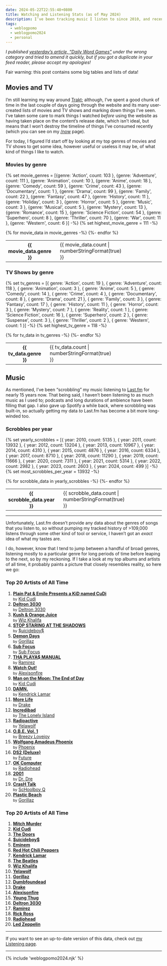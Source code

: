 ```yaml
---
date: 2024-05-22T22:55:48+0800
title: Watching and Listening Stats (as of May 2024)
description: I’ve been tracking music I listen to since 2010, and recently started using Trakt for movies and TV shows. I decided to collate some of the data to visualise my listening and watching habits.
tags:
  - weblogpomo
  - weblogpomo2024
  - personal
---
```


<p class="rss-only"><em>I published <a href="/article/daily-word-games/">yesterday’s article, <q>Daily Word Games</q></a> under the wrong category and tried to amend it quickly, but if you got a duplicate in your feed reader, please accept my apologies!</em></p>

<div class=" [ box ] ">
    <p>Fair warning: this post contains some big tables and lists of data!</p>
</div>

## Movies and TV

I’m still learning my way around [Trakt](https://trakt.tv); although, I’ve spent a good chunk of time in the last couple of days going through the website and its many user-created lists of movies and TV shows and marking down things I’ve seen. I’ve taken some care to mark things I watched *before* using the website as having taken place on the content’s release date, which isn’t ideal, but means that I won’t destroy the timeline of things I’ve consumed recently (which you can see on my [/now](/now/) page).

For today, I figured I’d start off by looking at my top genres of movies and TV shows to get some idea, however useful or useless it may be, of what kind of things I like to watch.

### Movies by genre

{% set movie_genres = [{genre: 'Action', count: 103 }, {genre: 'Adventure', count: 111 }, {genre: 'Animation', count: 10 }, {genre: 'Anime', count: 18 }, {genre: 'Comedy', count: 59 }, {genre: 'Crime', count: 43 }, {genre: 'Documentary', count: 1 }, {genre: 'Drama', count: 99 }, {genre: 'Family', count: 22 }, {genre: 'Fantasy', count: 47 }, {genre: 'History', count: 11 }, {genre: 'Holiday', count: 3 }, {genre: 'Horror', count: 5 }, {genre: 'Music', count: 3 }, {genre: 'Musical', count: 5 }, {genre: 'Mystery', count: 13 }, {genre: 'Romance', count: 15 }, {genre: 'Science Fiction', count: 54 }, {genre: 'Superhero', count: 8 }, {genre: 'Thriller', count: 70 }, {genre: 'War', count: 11 }, {genre: 'Western', count: 6 }] -%}
{% set highest_movie_genre = 111 -%}
<table style="border-block-start: 0;">
    <tbody>
        {% for movie_data in movie_genres -%}
            <tr>
                <th class=" [ numeral ] ">{{ movie_data.genre }}</th>
                <td class=" [ numeral  strong ] " style="padding-inline-start: 1lh; padding-inline-end: var(--size-medium);">{{ movie_data.count | numberStringFormat(true) }}</td>
                <td style="inline-size: 100%; padding-inline: 0;">
                    <div class=" [ background--raven ] " style="background-image: linear-gradient(to bottom, transparent, color-mix(in oklab, var(--color-mineshaft), transparent calc(100% - var(--opacity-beta)))); inline-size: {{ (movie_data.count / highest_movie_genre * 100) | maxDecimals }}%; block-size: 1lh; border-radius: var(--size-border-default);"></div>
                </td>
            </tr>
        {%- endfor %}
    </tbody>
</table>

### TV Shows by genre

{% set tv_genres = [{ genre: 'Action', count: 19 }, { genre: 'Adventure', count: 118 }, { genre: 'Animation', count: 3 }, { genre: 'Anime', count: 5 }, { genre: 'Comedy', count: 14 }, { genre: 'Crime', count: 4 }, { genre: 'Documentary', count: 8 }, { genre: 'Drama', count: 21 }, { genre: 'Family', count: 3 }, { genre: 'Fantasy', count: 17 }, { genre: 'History', count: 11 }, { genre: 'Horror', count: 3 }, { genre: 'Mystery', count: 7 }, { genre: 'Reality', count: 1 }, { genre: 'Science Fiction', count: 16 }, { genre: 'Superhero', count: 2 }, { genre: 'Suspense', count: 3 }, { genre: 'Thriller', count: 2 }, { genre: 'Western', count: 1 }] -%}
{% set highest_tv_genre = 118 -%}
<table style="border-block-start: 0;">
    <tbody>
        {% for tv_data in tv_genres -%}
            <tr>
                <th class=" [ numeral ] ">{{ tv_data.genre }}</th>
                <td class=" [ numeral  strong ] " style="padding-inline-start: 1lh; padding-inline-end: var(--size-medium);">{{ tv_data.count | numberStringFormat(true) }}</td>
                <td style="inline-size: 100%; padding-inline: 0;">
                    <div class=" [ background--raven ] " style="background-image: linear-gradient(to bottom, transparent, color-mix(in oklab, var(--color-mineshaft), transparent calc(100% - var(--opacity-beta)))); inline-size: {{ (tv_data.count / highest_tv_genre * 100) | maxDecimals }}%; block-size: 1lh; border-radius: var(--size-border-default);"></div>
                </td>
            </tr>
        {%- endfor %}
    </tbody>
</table>

## Music

As mentioned, I’ve been <q>scrobbling</q> my music listening to [Last.fm](https://www.last.fm) for nearly 15 years now. That being said, I haven’t been listening to as much music as I used to; podcasts and long durations of ambience have been filling that gap. I also gave up Spotify a while back, where scrobbling was built-in, so actually getting my data *to* Last.fm has become a bit more long-winded too.

### Scrobbles per year

{% set yearly_scrobbles = [{ year: 2010, count: 5135 }, { year: 2011, count: 13932 }, { year: 2012, count: 13204 }, { year: 2013, count: 10967 }, { year: 2014, count: 4310 }, { year: 2015, count: 4876 }, { year: 2016, count: 6334 }, { year: 2017, count: 8710 }, { year: 2018, count: 11290 }, { year: 2019, count: 11666 }, { year: 2020, count: 7311 }, { year: 2021, count: 5314 }, { year: 2022, count: 2982 }, { year: 2023, count: 2603 }, { year: 2024, count: 499 }] -%}
{% set most_scrobbles_per_year = 13932 -%}
<table style="border-block-start: 0;">
    <tbody>
        {% for scrobble_data in yearly_scrobbles -%}
            <tr>
                <th class=" [ numeral ] ">{{ scrobble_data.year }}</th>
                <td class=" [ numeral  strong ] " style="padding-inline-start: 1lh; padding-inline-end: var(--size-medium);">{{ scrobble_data.count | numberStringFormat(true) }}</td>
                <td style="inline-size: 100%; padding-inline: 0;">
                    <div class=" [ background--raven ] " style="background-image: linear-gradient(to bottom, transparent, color-mix(in oklab, var(--color-mineshaft), transparent calc(100% - var(--opacity-beta)))); inline-size: {{ (scrobble_data.count / most_scrobbles_per_year * 100) | maxDecimals }}%; block-size: 1lh; border-radius: var(--size-border-default);"></div>
                </td>
            </tr>
        {%- endfor %}
    </tbody>
</table>

<hr style="--rule-space: var(--size-medium);">

Unfortunately, Last.fm doesn’t provide any data about the genres of songs that you listen to, so without pumping my tracked history of >109,000 listens through some other kind of tool or service, I haven’t got an *exact* idea of what my tastes are.

I do, however, know that I tend to jump between a handful of broad genres, listening mostly to a particular genre for long periods of time before leaping to the next, so by my reckoning. If I take a look at my top albums and artists of all time, it probably paints a picture that closely resembles reality, so here we go:

### Top 20 Artists of All Time

<ol class="[ grid ] [ shelf ] " style="--row-gap: 1rem">
    <li>
        <a href="https://www.last.fm/music/Kid+Cudi/Plain+Pat+&amp;+Emile+Presents+a+KiD+named+CuDi" rel="external noopener"><strong>Plain Pat &amp; Emile Presents a KiD named CuDi</strong></a><br><small>by</small> <a href="https://www.last.fm/music/Kid+Cudi" rel="external noopener">Kid Cudi</a>
    </li>
    <li>
        <a href="https://www.last.fm/music/Deltron+3030/Deltron+3030" rel="external noopener"><strong>Deltron 3030</strong></a><br><small>by</small> <a href="https://www.last.fm/music/Deltron+3030" rel="external noopener">Deltron 3030</a>
    </li>
    <li>
        <a href="https://www.last.fm/music/Wiz+Khalifa/Kush+&amp;+Orange+Juice" rel="external noopener"><strong>Kush &amp; Orange Juice</strong></a><br><small>by</small> <a href="https://www.last.fm/music/Wiz+Khalifa" rel="external noopener">Wiz Khalifa</a>
    </li>
    <li>
        <a href="https://www.last.fm/music/$uicideboy$/STOP+STARING+AT+THE+SHADOWS" rel="external noopener"><strong>STOP STARING AT THE SHADOWS</strong></a><br><small>by</small> <a href="https://www.last.fm/music/$uicideboy$" rel="external noopener">$uicideboy$</a>
    </li>
    <li>
        <a href="https://www.last.fm/music/Gorillaz/Demon+Days" rel="external noopener"><strong>Demon Days</strong></a><br><small>by</small> <a href="https://www.last.fm/music/Gorillaz" rel="external noopener">Gorillaz</a>
    </li>
    <li>
        <a href="https://www.last.fm/music/Sub+Focus/Sub+Focus" rel="external noopener"><strong>Sub Focus</strong></a><br><small>by</small> <a href="https://www.last.fm/music/Sub+Focus" rel="external noopener">Sub Focus</a>
    </li>
    <li>
        <a href="https://www.last.fm/music/Ramirez/THA+PLAYA$+MANUAL" rel="external noopener"><strong>THA PLAYA$ MANUAL</strong></a><br><small>by</small> <a href="https://www.last.fm/music/Ramirez" rel="external noopener">Ramirez</a>
    </li>
    <li>
        <a href="https://www.last.fm/music/Alexisonfire/Watch+Out!" rel="external noopener"><strong>Watch Out!</strong></a><br><small>by</small> <a href="https://www.last.fm/music/Alexisonfire" rel="external noopener">Alexisonfire</a>
    </li>
    <li>
        <a href="https://www.last.fm/music/Kid+Cudi/Man+on+the+Moon:+The+End+of+Day" rel="external noopener"><strong>Man on the Moon: The End of Day</strong></a><br><small>by</small> <a href="https://www.last.fm/music/Kid+Cudi" rel="external noopener">Kid Cudi</a>
    </li>
    <li>
        <a href="https://www.last.fm/music/Kendrick+Lamar/DAMN." rel="external noopener"><strong>DAMN.</strong></a><br><small>by</small> <a href="https://www.last.fm/music/Kendrick+Lamar" rel="external noopener">Kendrick Lamar</a>
    </li>
    <li>
        <a href="https://www.last.fm/music/Drake/More+Life" rel="external noopener"><strong>More Life</strong></a><br><small>by</small> <a href="https://www.last.fm/music/Drake" rel="external noopener">Drake</a>
    </li>
    <li>
        <a href="https://www.last.fm/music/The+Lonely+Island/Incredibad" rel="external noopener"><strong>Incredibad</strong></a><br><small>by</small> <a href="https://www.last.fm/music/The+Lonely+Island" rel="external noopener">The Lonely Island</a>
    </li>
    <li>
        <a href="https://www.last.fm/music/Yelawolf/Radioactive" rel="external noopener"><strong>Radioactive</strong></a><br><small>by</small> <a href="https://www.last.fm/music/Yelawolf" rel="external noopener">Yelawolf</a>
    </li>
    <li>
        <a href="https://www.last.fm/music/Breezy+Lovejoy/O.B.E.+Vol.+1" rel="external noopener"><strong>O.B.E. Vol. 1</strong></a><br><small>by</small> <a href="https://www.last.fm/music/Breezy+Lovejoy" rel="external noopener">Breezy Lovejoy</a>
    </li>
    <li>
        <a href="https://www.last.fm/music/Phoenix/Wolfgang+Amadeus+Phoenix" rel="external noopener"><strong>Wolfgang Amadeus Phoenix</strong></a><br><small>by</small> <a href="https://www.last.fm/music/Phoenix" rel="external noopener">Phoenix</a>
    </li>
    <li>
        <a href="https://www.last.fm/music/Future/DS2+(Deluxe)" rel="external noopener"><strong>DS2 (Deluxe)</strong></a><br><small>by</small> <a href="https://www.last.fm/music/Future" rel="external noopener">Future</a>
    </li>
    <li>
        <a href="https://www.last.fm/music/Radiohead/OK+Computer" rel="external noopener"><strong>OK Computer</strong></a><br><small>by</small> <a href="https://www.last.fm/music/Radiohead" rel="external noopener">Radiohead</a>
    </li>
    <li>
        <a href="https://www.last.fm/music/Dr.+Dre/2001" rel="external noopener"><strong>2001</strong></a><br><small>by</small> <a href="https://www.last.fm/music/Dr.+Dre" rel="external noopener">Dr. Dre</a>
    </li>
    <li>
        <a href="https://www.last.fm/music/ScHoolboy+Q/CrasH+Talk" rel="external noopener"><strong>CrasH Talk</strong></a><br><small>by</small> <a href="https://www.last.fm/music/ScHoolboy+Q" rel="external noopener">ScHoolboy Q</a>
    </li>
    <li>
        <a href="https://www.last.fm/music/Gorillaz/Plastic+Beach" rel="external noopener"><strong>Plastic Beach</strong></a><br><small>by</small> <a href="https://www.last.fm/music/Gorillaz" rel="external noopener">Gorillaz</a>
    </li>
</ol>

### Top 20 Artists of All Time

<ol class="[ grid ] shelf" style="--row-gap: 1rem">
    <li>
        <a href="https://www.last.fm/music/Mitch+Murder"><strong>Mitch Murder</strong></a>
    </li>
    <li>
        <a href="https://www.last.fm/music/Kid+Cudi"><strong>Kid Cudi</strong></a>
    </li>
    <li>
        <a href="https://www.last.fm/music/The+Doors"><strong>The Doors</strong></a>
    </li>
    <li>
        <a href="https://www.last.fm/music/$uicideboy$"><strong>$uicideboy$</strong></a>
    </li>
    <li>
        <a href="https://www.last.fm/music/Eminem"><strong>Eminem</strong></a>
    </li>
    <li>
        <a href="https://www.last.fm/music/Red+Hot+Chili+Peppers"><strong>Red Hot Chili Peppers</strong></a>
    </li>
    <li>
        <a href="https://www.last.fm/music/Kendrick+Lamar"><strong>Kendrick Lamar</strong></a>
    </li>
    <li>
        <a href="https://www.last.fm/music/The+Beatles"><strong>The Beatles</strong></a>
    </li>
    <li>
        <a href="https://www.last.fm/music/Wiz+Khalifa"><strong>Wiz Khalifa</strong></a>
    </li>
    <li>
        <a href="https://www.last.fm/music/Yelawolf"><strong>Yelawolf</strong></a>
    </li>
    <li>
        <a href="https://www.last.fm/music/Gorillaz"><strong>Gorillaz</strong></a>
    </li>
    <li>
        <a href="https://www.last.fm/music/Dumbfoundead"><strong>Dumbfoundead</strong></a>
    </li>
    <li>
        <a href="https://www.last.fm/music/Drake"><strong>Drake</strong></a>
    </li>
    <li>
        <a href="https://www.last.fm/music/Alexisonfire"><strong>Alexisonfire</strong></a>
    </li>
    <li>
        <a href="https://www.last.fm/music/Young+Thug"><strong>Young Thug</strong></a>
    </li>
    <li>
        <a href="https://www.last.fm/music/Deltron+3030"><strong>Deltron 3030</strong></a>
    </li>
    <li>
        <a href="https://www.last.fm/music/Ramirez"><strong>Ramirez</strong></a>
    </li>
    <li>
        <a href="https://www.last.fm/music/Rick+Ross"><strong>Rick Ross</strong></a>
    </li>
    <li>
        <a href="https://www.last.fm/music/Radiohead"><strong>Radiohead</strong></a>
    </li>
    <li>
        <a href="https://www.last.fm/music/Led+Zeppelin"><strong>Led Zeppelin</strong></a>
    </li>
</ol>

<hr style="--rule-space: var(--size-medium);">

If you want to see an up-to-date version of this data, check out [my Listening page](/listening/).

--------

{% include 'weblogpomo2024.njk' %}
